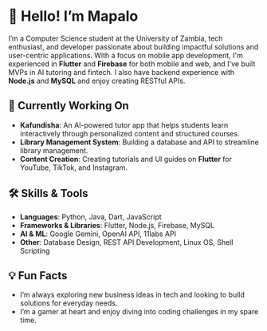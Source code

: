 # 👋 Hello! I’m Mapalo

I’m a Computer Science student at the University of Zambia, tech enthusiast, and developer passionate about building impactful solutions and user-centric applications. With a focus on mobile app development, I'm experienced in **Flutter** and **Firebase** for both mobile and web, and I've built MVPs in AI tutoring and fintech. I also have backend experience with **Node.js** and **MySQL** and enjoy creating RESTful APIs.

## 🌱 Currently Working On
- **Kafundisha**: An AI-powered tutor app that helps students learn interactively through personalized content and structured courses.
- **Library Management System**: Building a database and API to streamline library management.
- **Content Creation**: Creating tutorials and UI guides on **Flutter** for YouTube, TikTok, and Instagram.

## 🛠 Skills & Tools
- **Languages**: Python, Java, Dart, JavaScript
- **Frameworks & Libraries**: Flutter, Node.js, Firebase, MySQL
- **AI & ML**: Google Gemini, OpenAI API, 11labs API
- **Other**: Database Design, REST API Development, Linux OS, Shell Scripting

## 💡 Fun Facts
- I’m always exploring new business ideas in tech and looking to build solutions for everyday needs.
- I’m a gamer at heart and enjoy diving into coding challenges in my spare time.
